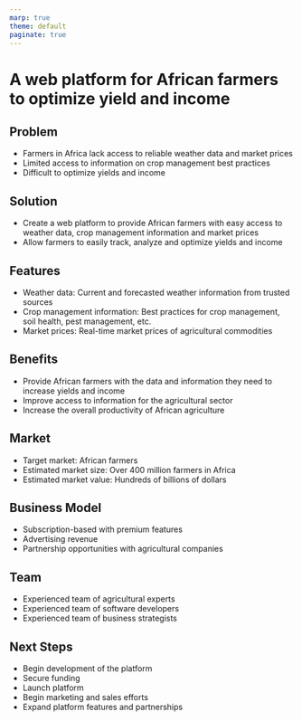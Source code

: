 ```yaml
---
marp: true
theme: default
paginate: true
---
```

# A web platform for African farmers to optimize yield and income 

## Problem

- Farmers in Africa lack access to reliable weather data and market prices 
- Limited access to information on crop management best practices 
- Difficult to optimize yields and income

## Solution

- Create a web platform to provide African farmers with easy access to weather data, crop management information and market prices 
- Allow farmers to easily track, analyze and optimize yields and income

## Features 

- Weather data: Current and forecasted weather information from trusted sources 
- Crop management information: Best practices for crop management, soil health, pest management, etc. 
- Market prices: Real-time market prices of agricultural commodities 

## Benefits

- Provide African farmers with the data and information they need to increase yields and income 
- Improve access to information for the agricultural sector 
- Increase the overall productivity of African agriculture 

## Market

- Target market: African farmers 
- Estimated market size: Over 400 million farmers in Africa 
- Estimated market value: Hundreds of billions of dollars 

## Business Model

- Subscription-based with premium features 
- Advertising revenue 
- Partnership opportunities with agricultural companies 

## Team

- Experienced team of agricultural experts 
- Experienced team of software developers 
- Experienced team of business strategists 

## Next Steps 

- Begin development of the platform 
- Secure funding 
- Launch platform 
- Begin marketing and sales efforts 
- Expand platform features and partnerships
  